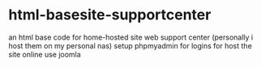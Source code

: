 # html-basesite-supportcenter
an html base code for home-hosted site web support center (personally i host them on my personal nas)
setup phpmyadmin for logins
for host the site online use joomla

